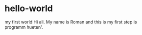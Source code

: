 # hello-world
my first world
Hi all. My name is Roman and this is my first step is programm hueten'.
